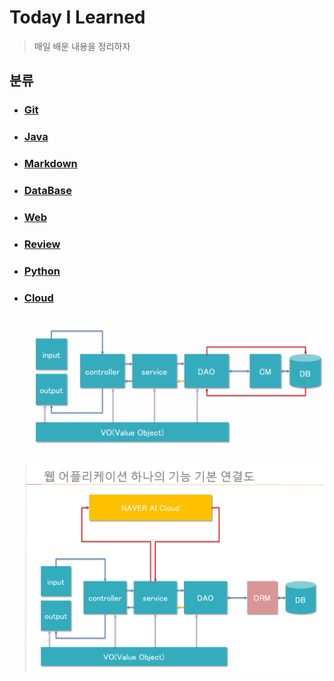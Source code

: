 # Today I Learned

> 매일 배운 내용을 정리하자



## 분류


- ### [Git](./git)

- ### [Java](./Java)

- ### [Markdown](./Markdown)

- ### [DataBase](./DataBase)

- ### [Web](./Web)

- ### [Review](./Review)

- ### [Python](./Python)

- ### [Cloud](./Cloud)

  

  ![웹 어플리케이션의 기본구조](md-images/%EC%9B%B9%20%EC%96%B4%ED%94%8C%EB%A6%AC%EC%BC%80%EC%9D%B4%EC%85%98%EC%9D%98%20%EA%B8%B0%EB%B3%B8%EA%B5%AC%EC%A1%B0.PNG)

  

  ![mvc확장](md-images/mvc%ED%99%95%EC%9E%A5.PNG)

